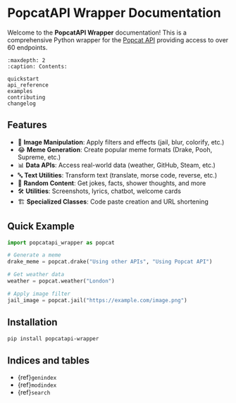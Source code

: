 # PopcatAPI Wrapper Documentation

Welcome to the **PopcatAPI Wrapper** documentation! This is a comprehensive Python wrapper for the [Popcat API](https://popcat.xyz/api) providing access to over 60 endpoints.

```{toctree}
:maxdepth: 2
:caption: Contents:

quickstart
api_reference
examples
contributing
changelog
```

## Features

- 🎨 **Image Manipulation**: Apply filters and effects (jail, blur, colorify, etc.)
- 😂 **Meme Generation**: Create popular meme formats (Drake, Pooh, Supreme, etc.)
- 📊 **Data APIs**: Access real-world data (weather, GitHub, Steam, etc.)
- 🔤 **Text Utilities**: Transform text (translate, morse code, reverse, etc.)
- 🎲 **Random Content**: Get jokes, facts, shower thoughts, and more
- 🛠️ **Utilities**: Screenshots, lyrics, chatbot, welcome cards
- 🏗️ **Specialized Classes**: Code paste creation and URL shortening

## Quick Example

```python
import popcatapi_wrapper as popcat

# Generate a meme
drake_meme = popcat.drake("Using other APIs", "Using Popcat API")

# Get weather data
weather = popcat.weather("London")

# Apply image filter
jail_image = popcat.jail("https://example.com/image.png")
```

## Installation

```bash
pip install popcatapi-wrapper
```

## Indices and tables

- {ref}`genindex`
- {ref}`modindex`
- {ref}`search`